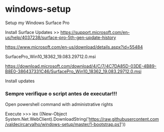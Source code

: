 # windows-setup

Setup my Windows Surface Pro


Install Surface Updates >> https://support.microsoft.com/en-us/help/4037238/surface-pro-5th-gen-update-history

https://www.microsoft.com/en-us/download/details.aspx?id=55484

SurfacePro_Win10_18362_19.083.29712.0.msi

https://download.microsoft.com/download/4/C/7/4C7DA85D-03DE-4B89-B8E0-386437331C46/SurfacePro_Win10_18362_19.083.29712.0.msi

Install updates

### Sempre verifique o script antes de executar!!! 

Open powershell command with administrative rights

Execute >>> iex ((New-Object System.Net.WebClient).DownloadString('https://raw.githubusercontent.com/valdecircarvalho/windows-setup/master/1-bootstrap.ps1'))

